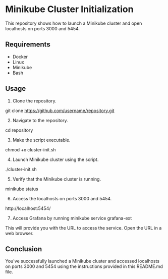 # Minikube Cluster Initialization

This repository shows how to launch a Minikube cluster and open localhosts on ports 3000 and 5454.

## Requirements

- Docker
- Linux
- Minikube
- Bash

## Usage

1. Clone the repository.

git clone https://github.com/username/repository.git


2. Navigate to the repository.

cd repository


3. Make the script executable.

chmod +x cluster-init.sh


4. Launch Minikube cluster using the script.

./cluster-init.sh


5. Verify that the Minikube cluster is running.

minikube status


6. Access the localhosts on ports 3000 and 5454.

http://localhost:5454/

7. Access Grafana by running 
minikube service grafana-ext


This will provide you with the URL to access the service. Open the URL in a web browser.

## Conclusion

You've successfully launched a Minikube cluster and accessed localhosts on ports 3000 and 5454 using the instructions provided in this README.md file.
